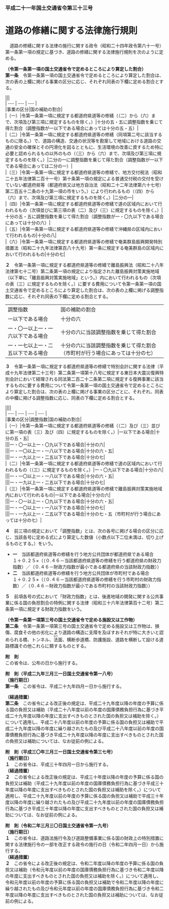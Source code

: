 ### 平成二十一年国土交通省令第三十三号  
# 道路の修繕に関する法律施行規則  
　道路の修繕に関する法律の施行に関する政令（昭和二十四年政令第六十一号）第一条第一項の規定に基づき、道路の修繕に関する法律施行規則を次のように定める。  
  
**（令第一条第一項の国土交通省令で定めるところにより算定した割合）**  
**第一条**　令第一条第一項の国土交通省令で定めるところにより算定した割合は、次の表の上欄に掲げる事業の区分に応じ、それぞれ同表の下欄に定める割合とする。  

|||  
| --- | --- | --- |  
|事業の区分|国の補助の割合|  
|（一）|令第一条第一項に規定する都道府県道等の修繕（（二）から（六）まで、次項及び第三項に規定するものを除く。）|十分の五・五に調整指数を乗じて得た割合（調整指数が一以下である場合にあっては十分の五・五）|  
|（二）|令第一条第一項に規定する都道府県道等の修繕（同項第二号に該当するものに限る。）で、道路の構造、交通の状況等を勘案して地域における道路の交通の安全の確保とその円滑化を図るとともに、生活環境の改善に資するため特に必要と認められるもの以外のもの（（三）から（六）まで、次項及び第三項に規定するものを除く。）|二分の一に調整指数を乗じて得た割合（調整指数が一以下である場合にあっては二分の一）|  
|（三）|令第一条第一項に規定する都道府県道等の修繕で、地方交付税法（昭和二十五年法律第二百十一号）第十条第一項の規定による普通交付税の交付を受けていない都道府県等（都道府県又は地方自治法（昭和二十二年法律第六十七号）第二百五十二条の十九第一項の市をいう。）により行われるもの（（四）から（六）まで、次項及び第三項に規定するものを除く。）|二分の一|  
|（四）|令第一条第一項に規定する都道府県道等の修繕で道の区域内において行われるもの（次項並びに第三項の表（二）及び（三）に規定するものを除く。）|十分の五・五に調整指数を乗じて得た割合（調整指数が一・〇九以下である場合にあっては十分の六）|  
|（五）|令第一条第一項に規定する都道府県道等の修繕で沖縄県の区域内において行われるもの|十分の八|  
|（六）|令第一条第一項に規定する都道府県道等の修繕で奄美群島振興開発特別措置法（昭和二十九年法律第百八十九号）第一条に規定する奄美群島の区域内において行われるもの|十分の七|  
  
  
**２**　令第一条第一項に規定する都道府県道等の修繕で離島振興法（昭和二十八年法律第七十二号）第二条第一項の規定により指定された離島振興対策実施地域（以下単に「離島振興対策実施地域」という。）内において行われるもの（次項の表（三）に規定するものを除く。）に要する費用について令第一条第一項の国土交通省令で定めるところにより算定した割合は、次の表の上欄に掲げる調整指数に応じ、それぞれ同表の下欄に定める割合とする。  

|||  
| --- | --- |  
|調整指数|国の補助の割合|  
|一以下である場合|十分の六|  
|一・〇一以上一・一六以下である場合|十分の六に当該調整指数を乗じて得た割合|  
|一・一七以上一・二五以下である場合|十分の六に当該調整指数を乗じて得た割合（市町村が行う場合にあっては十分の七）|  
  
  
**３**　令第一条第一項に規定する都道府県道等の修繕で特別会計に関する法律（平成十九年法律第二十三号）第二条第一項第十八号に規定する東日本大震災復興特別会計において経理される同法第二百二十二条第二項に規定する復興事業に該当するものに要する費用について令第一条第一項の国土交通省令で定めるところにより算定した割合は、次の表の上欄に掲げる事業の区分ごとに、それぞれ、同表の中欄に掲げる調整指数に応じ、同表の下欄に定める割合とする。  

||||  
| --- | --- | --- | --- |  
|事業の区分|調整指数|国の補助の割合|  
|（一）|令第一条第一項に規定する都道府県道等の修繕（（二）及び（三）並びに第一項の表（三）及び（四）に規定するものを除く。）|一以下である場合|十分の五・五|  
|||一・〇一以上一・〇九以下である場合|十分の六|  
|||一・一〇以上一・一八以下である場合|十分の六・五|  
|||一・一九以上一・二五以下である場合|十分の七|  
|（二）|令第一条第一項に規定する都道府県道等の修繕で道の区域内において行われるもの（（三）に規定するものを除く。）|一・〇九以下である場合|十分の六|  
|||一・一〇以上一・一八以下である場合|十分の六・五|  
|||一・一九以上一・二五以下である場合|十分の七|  
|（三）|令第一条第一項に規定する都道府県道等の修繕で離島振興対策実施地域内において行われるもの|一以下である場合|十分の六|  
|||一・〇一以上一・〇九以下である場合|十分の六・五|  
|||一・一〇以上一・一八以下である場合|十分の七|  
|||一・一九以上一・二五以下である場合|十分の七・五（市町村が行う場合にあっては十分の七）|  
  
  
**４**　前三項の規定において「調整指数」とは、次の各号に掲げる場合の区分に応じ、当該各号に定める式により算定した数値（小数点以下二位未満は、切り上げるものとする。）をいう。  
* **一**　当該都道府県道等の修繕を行う地方公共団体が都道府県である場合  
１＋０.２５×（（０.４６－当該都道府県道等の修繕を行う都道府県の財政力指数）／（０.４６－財政力指数が最小である都道府県の当該財政力指数））  
* **二**　当該都道府県道等の修繕を行う地方公共団体が市町村である場合  
１＋０.２５×（（０.４６－当該都道府県道等の修繕を行う市町村の財政力指数）／（０.４６－財政力指数が最小である市町村の当該財政力指数））  
  
**５**　前項各号の式において「財政力指数」とは、後進地域の開発に関する公共事業に係る国の負担割合の特例に関する法律（昭和三十六年法律第百十二号）第二条第一項に規定する財政力指数をいう。  
  
**（令第一条第一項第三号の国土交通省令で定める施設又は工作物）**  
**第二条**　令第一条第一項第三号の国土交通省令で定める施設又は工作物は、損傷、腐食その他の劣化により道路の構造に支障を及ぼすおそれが特に大きいと認められる橋、トンネル、<ruby>法<rt>のり</rt></ruby>面、横断歩道橋、防護施設、道路を横断して設ける道路標識その他これらに類するものとする。  
  
**附　則**  
この省令は、公布の日から施行する。  
  
**附　則（平成二九年三月三一日国土交通省令第一八号）**  
**（施行期日）**  
**第一条**　この省令は、平成二十九年四月一日から施行する。  
  
**（経過措置）**  
**第二条**　この省令による改正後の規定は、平成二十九年度以降の年度の予算に係る国の負担又は補助（平成二十八年度以前の年度の国庫債務負担行為に基づき平成二十九年度以降の年度に支出すべきものとされた国の負担又は補助を除く。）について適用し、平成二十八年度以前の年度の予算に係る国の負担又は補助で平成二十九年度以降の年度に繰り越されたもの及び平成二十八年度以前の年度の国庫債務負担行為に基づき平成二十九年度以降の年度に支出すべきものとされた国の負担又は補助については、なお従前の例による。  
  
**附　則（平成三〇年三月三一日国土交通省令第三七号）**  
**（施行期日）**  
**１**　この省令は、平成三十年四月一日から施行する。  
**（経過措置）**  
**２**　この省令による改正後の規定は、平成三十年度以降の年度の予算に係る国の負担又は補助（平成二十九年度以前の年度の国庫債務負担行為に基づき平成三十年度以降の年度に支出すべきものとされた国の負担又は補助を除く。）について適用し、平成二十九年度以前の年度の予算に係る国の負担又は補助で平成三十年度以降の年度に繰り越されたもの及び平成二十九年度以前の年度の国庫債務負担行為に基づき平成三十年度以降の年度に支出すべきものとされた国の負担又は補助については、なお従前の例による。  
  
**附　則（令和二年三月三〇日国土交通省令第一九号）**  
**（施行期日）**  
**１**　この省令は、道路法施行令及び道路整備事業に係る国の財政上の特別措置に関する法律施行令の一部を改正する政令の施行の日（令和二年四月一日）から施行する。  
**（経過措置）**  
**２**　この省令による改正後の規定は、令和二年度以降の年度の予算に係る国の負担又は補助（令和元年度以前の年度の国庫債務負担行為に基づき令和二年度以降の年度に支出すべきものとされた国の負担又は補助を除く。）について適用し、令和元年度以前の年度の予算に係る国の負担又は補助で令和二年度以降の年度に繰り越されたもの及び令和元年度以前の年度の国庫債務負担行為に基づき令和二年度以降の年度に支出すべきものとされた国の負担又は補助については、なお従前の例による。  
  
